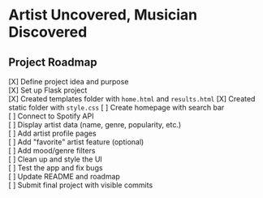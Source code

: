# Artist Uncovered, Musician Discovered

## Project Roadmap
[X] Define project idea and purpose  
[X] Set up Flask project  
[X] Created templates folder with `home.html` and `results.html`
[X] Created static folder with `style.css`
[ ] Create homepage with search bar  
[ ] Connect to Spotify API  
[ ] Display artist data (name, genre, popularity, etc.)  
[ ] Add artist profile pages  
[ ] Add "favorite" artist feature (optional)  
[ ] Add mood/genre filters  
[ ] Clean up and style the UI  
[ ] Test the app and fix bugs  
[ ] Update README and roadmap  
[ ] Submit final project with visible commits  
